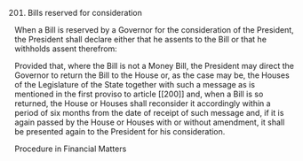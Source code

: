 201. Bills reserved for consideration

When a Bill is reserved by a Governor for the consideration of the President, the President shall declare either that he assents to the Bill or that he withholds assent therefrom:

Provided that, where the Bill is not a Money Bill, the President may direct the Governor to return the Bill to the House or, as the case may be, the Houses of the Legislature of the State together with such a message as is mentioned in the first proviso to article [[200]]  and, when a Bill is so returned, the House or Houses shall reconsider it accordingly within a period of six months from the date of receipt of such message and, if it is again passed by the House or Houses with or without amendment, it shall be presented again to the President for his consideration.

 

Procedure in Financial Matters

